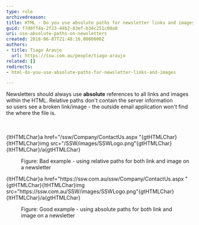 ```yaml
---
type: rule
archivedreason: 
title: HTML - Do you use absolute paths for newsletter links and images?
guid: f7d0ff4a-2f23-44b2-83ef-b34c251c08a8
uri: use-absolute-paths-on-newsletters
created: 2018-06-07T21:48:16.0000000Z
authors:
- title: Tiago Araujo
  url: https://ssw.com.au/people/tiago-araujo
related: []
redirects:
- html-do-you-use-absolute-paths-for-newsletter-links-and-images

---
```



Newsletters should always use&#160;<b>absolute</b> references to all&#160;links and images within the HTML. Relative paths don't contain the server information so&#160;users see a broken link/image - the&#160;outside email application won't find the&#160;where the file is.<br>
<br><excerpt class='endintro'></excerpt><br>
<p class="ssw15-rteElement-CodeArea">{ltHTMLChar}a href=&quot;/ssw/Company/ContactUs.aspx &quot;{gtHTMLChar}{ltHTMLChar}img src=&quot;/SSW/images/SSWLogo.png&quot;{gtHTMLChar}{ltHTMLChar}/a{gtHTMLChar}<br></p><dd class="ssw15-rteElement-FigureBad"> Figure&#58; Bad example - using relative paths for both link and image on a&#160;newsletter<br></dd><p class="ssw15-rteElement-CodeArea">{ltHTMLChar}a href=&quot;<span class="ssw15-rteStyle-Highlight">https&#58;//ssw.com.au​</span>/ssw/Company/ContactUs.aspx &quot;{gtHTMLChar}{ltHTMLChar}img src=&quot;<span class="ssw15-rteStyle-Highlight">https&#58;//ssw.com.au</span>/SSW/images/SSWLogo.png&quot;{gtHTMLChar}{ltHTMLChar}/a{gtHTMLChar}</p><dd class="ssw15-rteElement-FigureGood"> Figure&#58; Good example - using absolute paths for both&#160;link and image&#160;on a newsletter<br></dd><p>​<br></p>


